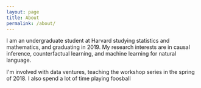 ```yaml
---
layout: page
title: About
permalink: /about/
---
```


I am an undergraduate student at Harvard studying statistics and mathematics, and graduating in 2019. My research interests are in causal inference, counterfactual learning, and machine learning for natural language.

I'm involved with data ventures, teaching the workshop series in the spring of 2018. I also spend a lot of time playing foosball 

 
